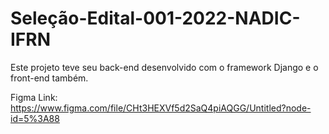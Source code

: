 # Seleção-Edital-001-2022-NADIC-IFRN

Este projeto teve seu back-end desenvolvido com o framework Django e o front-end também.

Figma Link: https://www.figma.com/file/CHt3HEXVf5d2SaQ4piAQGG/Untitled?node-id=5%3A88

